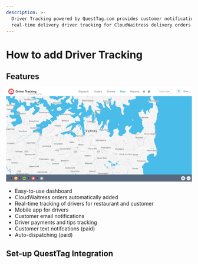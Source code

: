 ```yaml
---
description: >-
  Driver Tracking powered by QuestTag.com provides customer notifications with
  real-time delivery driver tracking for CloudWaitress delivery orders.
---
```


# How to add Driver Tracking

## Features

![](../.gitbook/assets/screen-shot-2020-08-29-at-8.20.24-pm.png)

* Easy-to-use dashboard
* CloudWaitress orders automatically added
* Real-time tracking of drivers for restaurant and customer
* Mobile app for drivers
* Customer email notifications
* Driver payments and tips tracking
* Customer text notifcations \(paid\)
* Auto-dispatching \(paid\)

## Set-up QuestTag Integration



## 



